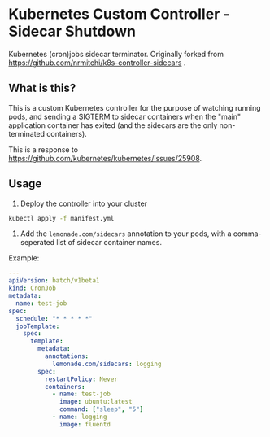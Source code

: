 # Kubernetes Custom Controller - Sidecar Shutdown

Kubernetes (cron)jobs sidecar terminator.
Originally forked from https://github.com/nrmitchi/k8s-controller-sidecars .

## What is this?

This is a custom Kubernetes controller for the purpose of watching running pods, and sending a SIGTERM to sidecar containers when the "main" application container has exited (and the sidecars are the only non-terminated containers).

This is a response to https://github.com/kubernetes/kubernetes/issues/25908.

## Usage

1. Deploy the controller into your cluster

```sh
kubectl apply -f manifest.yml
```

1. Add the `lemonade.com/sidecars` annotation to your pods, with a comma-seperated list of sidecar container names.

Example:

```yaml
---
apiVersion: batch/v1beta1
kind: CronJob
metadata:
  name: test-job
spec:
  schedule: "* * * * *"
  jobTemplate:
    spec:
      template:
        metadata:
          annotations:
            lemonade.com/sidecars: logging
        spec:
          restartPolicy: Never
          containers:
            - name: test-job
              image: ubuntu:latest
              command: ["sleep", "5"]
            - name: logging
              image: fluentd
```
